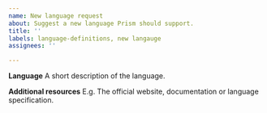 ```yaml
---
name: New language request
about: Suggest a new language Prism should support.
title: ''
labels: language-definitions, new langauge
assignees: ''

---
```


**Language**
A short description of the language.

**Additional resources**
E.g. The official website, documentation or language specification.
